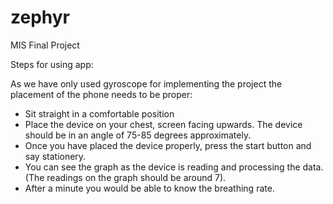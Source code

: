 # zephyr
MIS Final Project

Steps for using app:

As we have only used gyroscope for implementing the project the placement of the phone needs to be proper:
- Sit straight in a comfortable position
-  Place the device on your chest, screen facing upwards. The device should be in an angle of 75-85 degrees approximately.
- Once you have placed the device properly, press the start button and say stationery. 
- You can see the graph as the device is reading and processing the data.
(The readings on the graph should be around 7). 
- After a minute you would be able to know the breathing rate.

